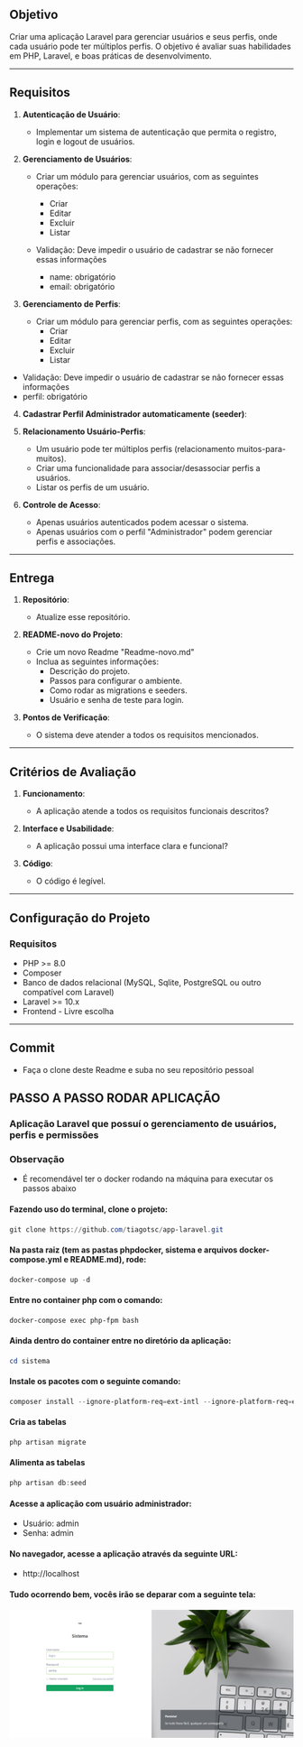## **Objetivo**
Criar uma aplicação Laravel para gerenciar usuários e seus perfis, onde cada usuário pode ter múltiplos perfis. O objetivo é avaliar suas habilidades em PHP, Laravel, e boas práticas de desenvolvimento.

---

## **Requisitos**

1. **Autenticação de Usuário**:
   - Implementar um sistema de autenticação que permita o registro, login e logout de usuários.

2. **Gerenciamento de Usuários**:
   - Criar um módulo para gerenciar usuários, com as seguintes operações:
     - Criar
     - Editar
     - Excluir
     - Listar
    
   - Validação: Deve impedir o usuário de cadastrar se não fornecer essas informações
     - name: obrigatório
     - email: obrigatório

3. **Gerenciamento de Perfis**:
   - Criar um módulo para gerenciar perfis, com as seguintes operações:
     - Criar
     - Editar
     - Excluir
     - Listar
    
  - Validação: Deve impedir o usuário de cadastrar se não fornecer essas informações
   - perfil: obrigatório

4. **Cadastrar Perfil Administrador automaticamente (seeder)**:

5. **Relacionamento Usuário-Perfis**:
   - Um usuário pode ter múltiplos perfis (relacionamento muitos-para-muitos).
   - Criar uma funcionalidade para associar/desassociar perfis a usuários.
   - Listar os perfis de um usuário.

6. **Controle de Acesso**:
   - Apenas usuários autenticados podem acessar o sistema.
   - Apenas usuários com o perfil "Administrador" podem gerenciar perfis e associações.

---

## **Entrega**

1. **Repositório**:
   - Atualize esse repositório.

2. **README-novo do Projeto**:
   - Crie um novo Readme "Readme-novo.md"
   - Inclua as seguintes informações:
     - Descrição do projeto.
     - Passos para configurar o ambiente.
     - Como rodar as migrations e seeders.
     - Usuário e senha de teste para login.

4. **Pontos de Verificação**:
   - O sistema deve atender a todos os requisitos mencionados.

---

## **Critérios de Avaliação**

1. **Funcionamento**:
   - A aplicação atende a todos os requisitos funcionais descritos?

2. **Interface e Usabilidade**:
   - A aplicação possui uma interface clara e funcional?

3. **Código**:
   - O código é legível.

---

## **Configuração do Projeto**

### **Requisitos**
- PHP >= 8.0
- Composer
- Banco de dados relacional (MySQL, Sqlite, PostgreSQL ou outro compatível com Laravel)
- Laravel >= 10.x
- Frontend - Livre escolha

---

## **Commit**
- Faça o clone deste Readme e suba no seu repositório pessoal


## **PASSO A PASSO RODAR APLICAÇÃO**

### Aplicação Laravel que possuí o gerenciamento de usuários, perfis e permissões

### **Observação**
- É recomendável ter o docker rodando na máquina para executar os passos abaixo

#### Fazendo uso do terminal, clone o projeto:
```powershell
git clone https://github.com/tiagotsc/app-laravel.git
```   

#### Na pasta raiz (tem as pastas phpdocker, sistema e arquivos docker-compose.yml e README.md), rode:
```powershell
docker-compose up -d
```

#### Entre no container php com o comando:
```powershell
docker-compose exec php-fpm bash
```

#### Ainda dentro do container entre no diretório da aplicação:
```powershell
cd sistema
```

#### Instale os pacotes com o seguinte comando:
```powershell
composer install --ignore-platform-req=ext-intl --ignore-platform-req=ext-gd
```

#### Cria as tabelas
```powershell
php artisan migrate
```

#### Alimenta as tabelas
```powershell
php artisan db:seed
```

#### Acesse a aplicação com usuário administrador:
- Usuário: admin
- Senha: admin

#### No navegador, acesse a aplicação através da seguinte URL:
- http://localhost

#### Tudo ocorrendo bem, vocês irão se deparar com a seguinte tela:

![Tela inicial](tela-inicial.png "Tela inicial")